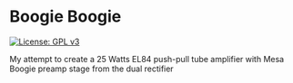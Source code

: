 Boogie Boogie
====

[![License: GPL
v3](https://img.shields.io/badge/License-GPL%20v3-blue.svg)](https://www.gnu.org/licenses/gpl-3.0)

My attempt to create a 25 Watts EL84 push-pull tube amplifier with Mesa Boogie preamp stage from the dual rectifier
